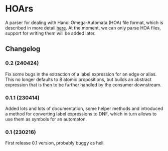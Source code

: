 # HOArs

A parser for dealing with Hanoi Omega-Automata (HOA) file format, which is described in more detail [here](https://adl.github.io/hoaf/).
At the moment, we can only parse HOA files, support for writing them will be added later.

## Changelog
### 0.2 (240424)
Fix some bugs in the extraction of a label expression for an edge or alias. This no longer defaults to 8 atomic propositions, but builds an abstract expression that is then to be further handled by the consumer downstream.

### 0.1.1 (230414)
Added lots and lots of documentation, some helper methods and introduced a
method for converting label expressions to DNF, which in turn allows to
use them as symbols for an automaton.

### 0.1 (230216)
First release 0.1 version, probably buggy as hell.

